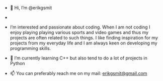 - 👋 Hi, I’m @erikgsmit
- 
- I’m interested and passionate about coding. When I am not coding I enjoy playing playing various sports and video games and thus
  my projects are often related to such things. I like finding inspiration for my projects from my everyday life and I am always
  keen on developing my programming skills.
  
- 🌱 I’m currently learning C++ but also tend to do a lot of projects in Python

- 📫 You can preferably reach me on my mail: erikgsmit@gmail.com
<!---
erikgsmit/erikgsmit is a ✨ special ✨ repository because its `README.md` (this file) appears on your GitHub profile.
You can click the Preview link to take a look at your changes.
--->
